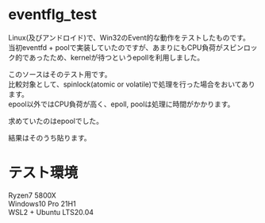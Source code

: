 # eventflg_test
Linux(及びアンドロイド)で、Win32のEvent的な動作をテストしたものです。  
当初eventfd + poolで実装していたのですが、あまりにもCPU負荷がスピンロック的であったため、kernelが待つというepollを利用しました。  

このソースはそのテスト用です。  
比較対象として、spinlock(atomic or volatile)で処理を行った場合をおいてあります。  
epool以外ではCPU負荷が高く、epoll, poolは処理に時間がかかります。  

求めていたのはepoolでした。  

結果はそのうち貼ります。  

# テスト環境
Ryzen7 5800X  
Windows10 Pro 21H1  
WSL2 + Ubuntu LTS20.04  

